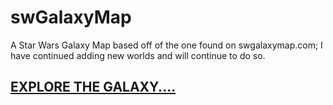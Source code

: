 # swGalaxyMap
A Star Wars Galaxy Map based off of the one found on swgalaxymap.com; I have continued adding new worlds and will continue to do so.
## [EXPLORE THE GALAXY....](https://devinpf.github.io/swGalaxyMap)
